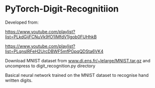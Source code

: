 # PyTorch-Digit-Recognitiion

Developed from:

https://www.youtube.com/playlist?list=PLkdGijFCNuVk9fO1IMfdV1Igob0FUHhkB

https://www.youtube.com/playlist?list=PLqnslRFeH2UrcDBWF5mfPGpqQDSta6VK4

Download MNIST dataset from www.di.ens.fr/~lelarge/MNIST.tar.gz and uncompress to digit_recognition.py directory



Basical neural network trained on the MNIST dataset to recognise hand written digits.
